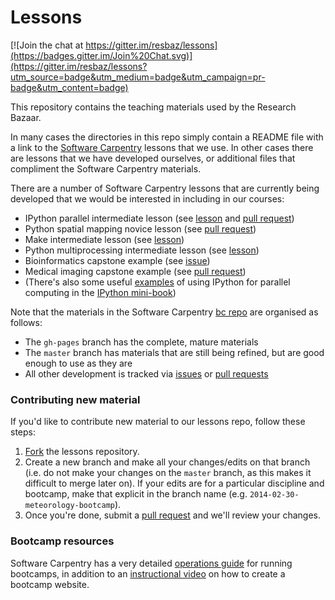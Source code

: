 Lessons
=======

[![Join the chat at https://gitter.im/resbaz/lessons](https://badges.gitter.im/Join%20Chat.svg)](https://gitter.im/resbaz/lessons?utm_source=badge&utm_medium=badge&utm_campaign=pr-badge&utm_content=badge)

This repository contains the teaching materials used by the Research Bazaar.  

In many cases the directories in this repo simply contain a README file with a link to the [Software Carpentry](http://software-carpentry.org/) lessons that we use. In other cases there are lessons that we have developed ourselves, or additional files that compliment the Software Carpentry materials.

There are a number of Software Carpentry lessons that are currently being developed that we would be interested in including in our courses:  

* IPython parallel intermediate lesson (see [lesson](https://github.com/cfriedline/bc/blob/swc-ipython-parallel-lesson/intermediate/python/05-ipython-parallel.md) and [pull request](https://github.com/swcarpentry/bc/pull/438/files))
* Python spatial mapping novice lesson (see [pull request](https://github.com/swcarpentry/bc/pull/387))
* Make intermediate lesson (see [lesson](https://github.com/swcarpentry/bc/tree/master/intermediate/make))
* Python multiprocessing intermediate lesson (see [lesson](https://github.com/swcarpentry/bc/blob/master/intermediate/python/04-multiprocessing.md))
* Bioinformatics capstone example (see [issue](https://github.com/swcarpentry/bc/issues/532))
* Medical imaging capstone example (see [pull request](https://github.com/swcarpentry/bc/pull/529))
* (There's also some useful [examples](https://github.com/rossant/ipython-minibook) of using IPython for parallel computing in the [IPython mini-book](http://ipython.rossant.net/))

Note that the materials in the Software Carpentry [bc repo](https://github.com/swcarpentry/bc) are organised as follows:  

* The `gh-pages` branch has the complete, mature materials
* The `master` branch has materials that are still being refined, but are good enough to use as they are
* All other development is tracked via [issues](https://github.com/swcarpentry/bc/issues) or [pull requests](https://github.com/swcarpentry/bc/pulls)


### Contributing new material

If you'd like to contribute new material to our lessons repo, follow these steps:

1. [Fork](https://help.github.com/articles/fork-a-repo) the lessons repository.
2. Create a new branch and make all your changes/edits on that branch (i.e. do not make your changes on the `master` branch, as this makes it difficult to merge later on). If your edits are for a particular discipline and bootcamp, make that explicit in the branch name (e.g. `2014-02-30-meteorology-bootcamp`).
3. Once you're done, submit a [pull request](https://help.github.com/articles/using-pull-requests) and we'll review your changes.

### Bootcamp resources

Software Carpentry has a very detailed [operations guide](http://software-carpentry.org/bootcamps/operations.html) for running bootcamps, in addition to an [instructional video](http://vimeo.com/87241285) on how to create a bootcamp website. 
